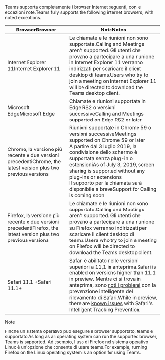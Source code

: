<span data-ttu-id="869b4-101">Teams supporta completamente i browser Internet seguenti, con le eccezioni note.</span><span class="sxs-lookup"><span data-stu-id="869b4-101">Teams fully supports the following internet browsers, with noted exceptions.</span></span>

|<span data-ttu-id="869b4-102">Browser</span><span class="sxs-lookup"><span data-stu-id="869b4-102">Browser</span></span>  |<span data-ttu-id="869b4-103">Note</span><span class="sxs-lookup"><span data-stu-id="869b4-103">Notes</span></span>  |
|---------|---------|
|<span data-ttu-id="869b4-104">Internet Explorer 11</span><span class="sxs-lookup"><span data-stu-id="869b4-104">Internet Explorer 11</span></span>     |   <span data-ttu-id="869b4-105">Le chiamate e le riunioni non sono supportate.</span><span class="sxs-lookup"><span data-stu-id="869b4-105">Calling and Meetings aren't supported.</span></span> <span data-ttu-id="869b4-106">Gli utenti che provano a partecipare a una riunione in Internet Explorer 11 verranno indirizzati per scaricare il client desktop di teams.</span><span class="sxs-lookup"><span data-stu-id="869b4-106">Users who try to join a meeting on Internet Explorer 11 will be directed to download the Teams desktop client.</span></span>      |
|<span data-ttu-id="869b4-107">Microsoft Edge</span><span class="sxs-lookup"><span data-stu-id="869b4-107">Microsoft Edge</span></span>    |<span data-ttu-id="869b4-108">Chiamate e riunioni supportate in Edge RS2 o versioni successive</span><span class="sxs-lookup"><span data-stu-id="869b4-108">Calling and Meetings supported on Edge RS2 or later</span></span> |
|<span data-ttu-id="869b4-109">Chrome, la versione più recente e due versioni precedenti</span><span class="sxs-lookup"><span data-stu-id="869b4-109">Chrome, the latest version plus two previous versions</span></span>     | <span data-ttu-id="869b4-110">Riunioni supportate in Chrome 59 o versioni successive</span><span class="sxs-lookup"><span data-stu-id="869b4-110">Meetings supported on Chrome 59 or later</span></span><br> <span data-ttu-id="869b4-111">A partire dal 3 luglio 2019, la condivisione dello schermo è supportata senza plug-in o estensioni</span><span class="sxs-lookup"><span data-stu-id="869b4-111">As of July 3, 2019, screen sharing is supported without any plug-ins or extensions</span></span><br> <span data-ttu-id="869b4-112">Il supporto per la chiamata sarà disponibile a breve</span><span class="sxs-lookup"><span data-stu-id="869b4-112">Support for Calling is coming soon</span></span>     |
|<span data-ttu-id="869b4-113">Firefox, la versione più recente e due versioni precedenti</span><span class="sxs-lookup"><span data-stu-id="869b4-113">Firefox, the latest version plus two previous versions</span></span>     |   <span data-ttu-id="869b4-114">Le chiamate e le riunioni non sono supportate.</span><span class="sxs-lookup"><span data-stu-id="869b4-114">Calling and Meetings aren't supported.</span></span> <span data-ttu-id="869b4-115">Gli utenti che provano a partecipare a una riunione su Firefox verranno indirizzati per scaricare il client desktop di teams.</span><span class="sxs-lookup"><span data-stu-id="869b4-115">Users who try to join a meeting on Firefox will be directed to download the Teams desktop client.</span></span>       |
|<span data-ttu-id="869b4-116">Safari 11.1 +</span><span class="sxs-lookup"><span data-stu-id="869b4-116">Safari 11.1+</span></span>     |   <span data-ttu-id="869b4-117">Safari è abilitato nelle versioni superiori a 11,1 in anteprima.</span><span class="sxs-lookup"><span data-stu-id="869b4-117">Safari is enabled on versions higher than 11.1 in preview.</span></span> <span data-ttu-id="869b4-118">Mentre ci si trova in anteprima, sono [noti i problemi](https://support.office.com/article/safari-browser-support-1aac0a7c-35a8-42c1-a7df-f674afe234df) con la prevenzione intelligente del rilevamento di Safari.</span><span class="sxs-lookup"><span data-stu-id="869b4-118">While in preview, there are [known issues](https://support.office.com/article/safari-browser-support-1aac0a7c-35a8-42c1-a7df-f674afe234df) with Safari's Intelligent Tracking Prevention.</span></span>|

> [!NOTE]
> <span data-ttu-id="869b4-119">Finché un sistema operativo può eseguire il browser supportato, teams è supportato.</span><span class="sxs-lookup"><span data-stu-id="869b4-119">As long as an operating system can run the supported browser, Teams is supported.</span></span> <span data-ttu-id="869b4-120">Ad esempio, l'uso di Firefox nel sistema operativo Linux è un'opzione che consente di usare teams.</span><span class="sxs-lookup"><span data-stu-id="869b4-120">For example, running Firefox on the Linux operating system is an option for using Teams.</span></span>
